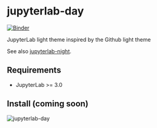 # jupyterlab-day

[![Binder](https://mybinder.org/badge_logo.svg)](https://mybinder.org/v2/gh/martinRenou/jupyterlab-day/main?urlpath=lab)

JupyterLab light theme inspired by the Github light theme

See also [jupyterlab-night](https://github.com/martinRenou/jupyterlab-night).

## Requirements

* JupyterLab >= 3.0

## Install (coming soon)

<!-- To install the extension, execute:

```bash
conda install jupyterlab-day -c conda-forge
```

or

```bash
pip install jupyterlab-day
``` -->

![jupyterlab-day](jupyterlab-day.png)
